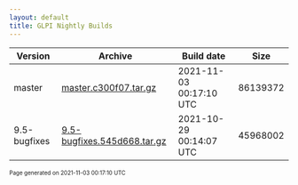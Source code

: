 ```yaml
---
layout: default
title: GLPI Nightly Builds
---
```


Version|Archive|Build date|Size
---|---|---|---
master|[master.c300f07.tar.gz](master.c300f07.tar.gz)|2021-11-03 00:17:10 UTC|86139372
9.5-bugfixes|[9.5-bugfixes.545d668.tar.gz](9.5-bugfixes.545d668.tar.gz)|2021-10-29 00:14:07 UTC|45968002

<font size="1">Page generated on 2021-11-03 00:17:10 UTC</font>
